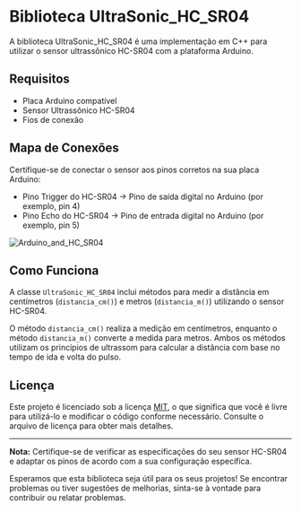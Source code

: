 # Biblioteca UltraSonic_HC_SR04

A biblioteca UltraSonic_HC_SR04 é uma implementação em C++ para utilizar o sensor ultrassônico HC-SR04 com a plataforma Arduino.

## Requisitos

- Placa Arduino compatível
- Sensor Ultrassônico HC-SR04
- Fios de conexão

## Mapa de Conexões

Certifique-se de conectar o sensor aos pinos corretos na sua placa Arduino:

- Pino Trigger do HC-SR04 -> Pino de saída digital no Arduino (por exemplo, pin 4)
- Pino Echo do HC-SR04 -> Pino de entrada digital no Arduino (por exemplo, pin 5)
  
![Arduino_and_HC_SR04](https://github.com/alexxsouzaa/UltraSonic_HC_SR04/assets/132787362/17cb2b34-fda8-4a18-802c-d52b00999779)

## Como Funciona

A classe `UltraSonic_HC_SR04` inclui métodos para medir a distância em centímetros (`distancia_cm()`) e metros (`distancia_m()`) utilizando o sensor HC-SR04.

O método `distancia_cm()` realiza a medição em centímetros, enquanto o método `distancia_m()` converte a medida para metros. Ambos os métodos utilizam os princípios de ultrassom para calcular a distância com base no tempo de ida e volta do pulso.

## Licença

Este projeto é licenciado sob a licença [MIT](LICENSE), o que significa que você é livre para utilizá-lo e modificar o código conforme necessário. Consulte o arquivo de licença para obter mais detalhes.

---

**Nota:** Certifique-se de verificar as especificações do seu sensor HC-SR04 e adaptar os pinos de acordo com a sua configuração específica.

Esperamos que esta biblioteca seja útil para os seus projetos! Se encontrar problemas ou tiver sugestões de melhorias, sinta-se à vontade para contribuir ou relatar problemas.
